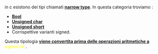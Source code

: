 in c esistono dei tipi chiamati <b><u>narrow type</u></b>. In questa categoria troviamo : 
- <b><u>Bool</u></b>
- <b><u>Unsigned char</u></b>
- <b><u>Unsigned short</u></b>
- Corrispettive varianti signed. 

Questa tipologia <b><u>viene convertita prima delle operazioni aritmetiche a</u></b> <span style=color:yellow>signed int </span>. 


